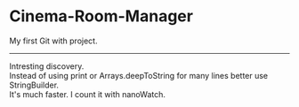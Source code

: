 # Cinema-Room-Manager
My first Git with project.
<hr>
<p>
Intresting discovery.<br> Instead of using print or Arrays.deepToString for many lines better use StringBuilder. <br> It's much faster. I count it with nanoWatch.</p>
